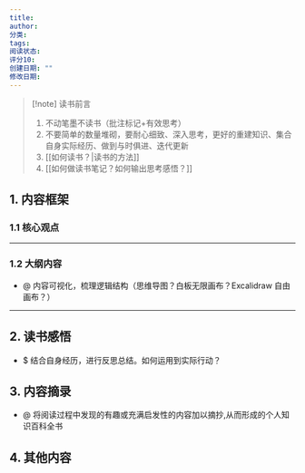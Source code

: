 ```yaml
---
title:
author:
分类:
tags:
阅读状态:
评分10:
创建日期: ""
修改日期:
---
```

> [!note] 读书前言
> 1. 不动笔墨不读书（批注标记+有效思考）
> 2. 不要简单的数量堆砌，要耐心细致、深入思考，更好的重建知识、集合自身实际经历、做到与时俱进、迭代更新
> 3. [[如何读书？|读书的方法]]
> 4. [[如何做读书笔记？如何输出思考感悟？]]
## 1. 内容框架 

### 1.1 核心观点 


---
### 1.2 大纲内容 
- @ 内容可视化，梳理逻辑结构（思维导图？白板无限画布？Excalidraw 自由画布？）

---
## 2. 读书感悟 
- $ 结合自身经历，进行反思总结。如何运用到实际行动？


## 3. 内容摘录 
- @ 将阅读过程中发现的有趣或充满启发性的内容加以摘抄,从而形成的个人知识百科全书


## 4. 其他内容




